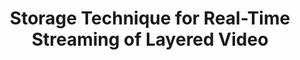 ---
layout: publication-single
title: Storage Technique for Real-Time Streaming of Layered Video
name: ACM Multimedia Systems Journal, Vol. 15, No. 2
first-author: Sooyong Kang
co-authors: Youjip Won, Seongwoo Hong
during: 2009.04.01
location: 
impactfactor: 
doi: 
note: 
categories: 
 - Multimedia Systems
tag: 
 - International Journal
---